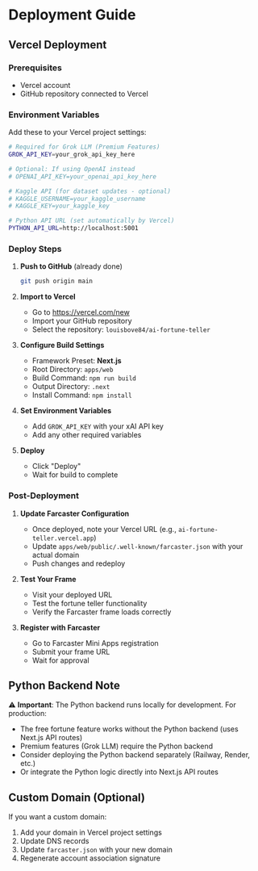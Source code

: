 # Deployment Guide

## Vercel Deployment

### Prerequisites
- Vercel account
- GitHub repository connected to Vercel

### Environment Variables

Add these to your Vercel project settings:

```bash
# Required for Grok LLM (Premium Features)
GROK_API_KEY=your_grok_api_key_here

# Optional: If using OpenAI instead
# OPENAI_API_KEY=your_openai_api_key_here

# Kaggle API (for dataset updates - optional)
# KAGGLE_USERNAME=your_kaggle_username
# KAGGLE_KEY=your_kaggle_key

# Python API URL (set automatically by Vercel)
PYTHON_API_URL=http://localhost:5001
```

### Deploy Steps

1. **Push to GitHub** (already done)
   ```bash
   git push origin main
   ```

2. **Import to Vercel**
   - Go to https://vercel.com/new
   - Import your GitHub repository
   - Select the repository: `louisbove84/ai-fortune-teller`

3. **Configure Build Settings**
   - Framework Preset: **Next.js**
   - Root Directory: `apps/web`
   - Build Command: `npm run build`
   - Output Directory: `.next`
   - Install Command: `npm install`

4. **Set Environment Variables**
   - Add `GROK_API_KEY` with your xAI API key
   - Add any other required variables

5. **Deploy**
   - Click "Deploy"
   - Wait for build to complete

### Post-Deployment

1. **Update Farcaster Configuration**
   - Once deployed, note your Vercel URL (e.g., `ai-fortune-teller.vercel.app`)
   - Update `apps/web/public/.well-known/farcaster.json` with your actual domain
   - Push changes and redeploy

2. **Test Your Frame**
   - Visit your deployed URL
   - Test the fortune teller functionality
   - Verify the Farcaster frame loads correctly

3. **Register with Farcaster**
   - Go to Farcaster Mini Apps registration
   - Submit your frame URL
   - Wait for approval

## Python Backend Note

⚠️ **Important**: The Python backend runs locally for development. For production:
- The free fortune feature works without the Python backend (uses Next.js API routes)
- Premium features (Grok LLM) require the Python backend
- Consider deploying the Python backend separately (Railway, Render, etc.)
- Or integrate the Python logic directly into Next.js API routes

## Custom Domain (Optional)

If you want a custom domain:
1. Add your domain in Vercel project settings
2. Update DNS records
3. Update `farcaster.json` with your new domain
4. Regenerate account association signature


